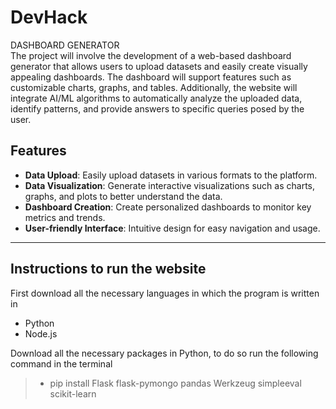 # DevHack
DASHBOARD GENERATOR  
The project will involve the development of a web-based dashboard generator that allows users to upload datasets and easily create visually appealing dashboards. The dashboard will support features such as customizable charts, graphs, and tables. Additionally, the website will integrate AI/ML algorithms to automatically analyze the uploaded data, identify patterns, and provide answers to specific queries posed by the user.
## Features

- **Data Upload**: Easily upload datasets in various formats to the platform.
- **Data Visualization**: Generate interactive visualizations such as charts, graphs, and plots to better understand the data.
- **Dashboard Creation**: Create personalized dashboards to monitor key metrics and trends.
- **User-friendly Interface**: Intuitive design for easy navigation and usage.

________________________________________________________________________________________________________________________________________________________

## Instructions to run the website 

First download all the necessary languages in which the program is written in 

- Python
- Node.js

Download all the necessary packages in Python, to do so run the following command in the terminal
>- pip install Flask flask-pymongo pandas Werkzeug simpleeval scikit-learn


